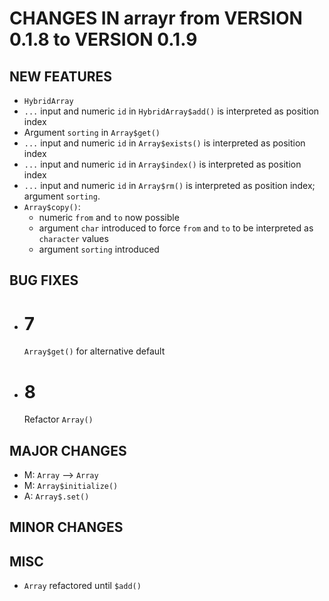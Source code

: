 # CHANGES IN arrayr from VERSION 0.1.8 to VERSION 0.1.9

## NEW FEATURES

- `HybridArray`
- `...` input and numeric `id` in `HybridArray$add()` is interpreted as position index
- Argument `sorting` in `Array$get()`
- `...` input and numeric `id` in `Array$exists()` is interpreted as position index
- `...` input and numeric `id` in `Array$index()` is interpreted as position index
- `...` input and numeric `id` in `Array$rm()` is interpreted as position index; argument `sorting`.
- `Array$copy()`: 
  - numeric `from` and `to` now possible
  - argument `char` introduced to force `from` and `to` to be interpreted as `character` values
  - argument `sorting` introduced
  
## BUG FIXES

- # 7
  `Array$get()` for alternative default
- # 8
  Refactor `Array()`

## MAJOR CHANGES

- M: `Array` --> `Array`
- M: `Array$initialize()`
- A: `Array$.set()`

## MINOR CHANGES

## MISC

- `Array` refactored until `$add()`

